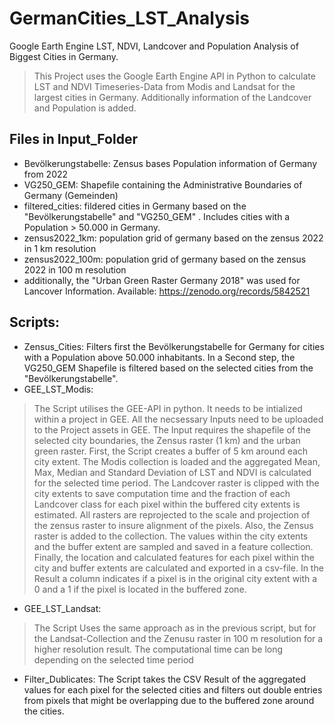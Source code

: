 # GermanCities_LST_Analysis
Google Earth Engine LST, NDVI, Landcover and Population Analysis of Biggest Cities in Germany.
> This Project uses the Google Earth Engine API in Python to calculate LST and NDVI Timeseries-Data from Modis and Landsat for the largest cities in Germany.
> Additionally information of the Landcover and Population is added.
## Files in Input_Folder 
* Bevölkerungstabelle: Zensus bases Population information of Germany from 2022
* VG250_GEM: Shapefile containing the Administrative Boundaries of Germany (Gemeinden)
* filtered_cities: fildered cities in Germany based on the "Bevölkerungstabelle" and "VG250_GEM" . Includes cities with a Population > 50.000 in Germany.
* zensus2022_1km: population grid of germany based on the zensus 2022 in 1 km resolution
* zensus2022_100m: population grid of germany based on the zensus 2022 in 100 m resolution
* additionally, the "Urban Green Raster Germany 2018" was used for Lancover Information. Available: https://zenodo.org/records/5842521
## Scripts: 
* Zensus_Cities: Filters first the Bevölkerungstabelle for Germany for cities with a Population above 50.000 inhabitants. In a Second step, the VG250_GEM Shapefile is filtered based on the selected cities from the "Bevölkerungstabelle".
* GEE_LST_Modis:
> The Script utilises the GEE-API in python. It needs to be intialized within a project in GEE. All the necsessary Inputs need to be uploaded to the Project assets in GEE. The Input requires the shapefile of the selected city boundaries, the Zensus raster (1 km) and the urban green raster. First, the Script creates a buffer of 5 km around each city extent. The Modis collection is loaded and the aggregated Mean, Max, Median and Standard Deviation of LST and NDVI is calculated for the selected time period. The Landcover raster is clipped with the city extents to save computation time and the fraction of each Landcover class for each pixel within the buffered city extents is estimated. All rasters are reprojected to the scale and projection of the zensus raster to insure alignment of the pixels. Also, the Zensus raster is added to the collection. The values within the city extents and the buffer extent are sampled and saved in a feature collection. Finally, the location and calculated features for each pixel within the city and buffer extents are calculated and exported in a csv-file. In the Result a column indicates if a pixel is in the original city extent with a 0 and a 1 if the pixel is located in the buffered zone. 
* GEE_LST_Landsat:
> The Script Uses the same approach as in the previous script, but for the Landsat-Collection and the Zenusu raster in 100 m resolution for a higher resolution result. The computational time can be long depending on the selected time period
* Filter_Dublicates: The Script takes the CSV Result of the aggregated values for each pixel for the selected cities and filters out double entries from pixels that might be overlapping due to the buffered zone around the cities. 
